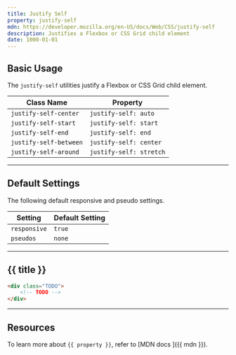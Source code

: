 ```yaml
---
title: Justify Self
property: justify-self
mdn: https://developer.mozilla.org/en-US/docs/Web/CSS/justify-self
description: Justifies a Flexbox or CSS Grid child element
date: 1000-01-01
---
```


## Basic Usage

The `justify-self` utilities justify a Flexbox or CSS Grid child element.

| Class Name             | Property                |
| ---------------------- | ----------------------- |
| `justify-self-center`  | `justify-self: auto`    |
| `justify-self-start`   | `justify-self: start`   |
| `justify-self-end`     | `justify-self: end`     |
| `justify-self-between` | `justify-self: center`  |
| `justify-self-around`  | `justify-self: stretch` |

---

## Default Settings

The following default responsive and pseudo settings.

| Setting      | Default Setting |
| ------------ | --------------- |
| `responsive` | `true`          |
| `pseudos`    | `none`          |

---

## {{ title }}

<div class="bg-silver-200 p-20 h-256 radius-md flex flex-wrap align-content-center">
  <!-- ... -->
</div>

```html
<div class="TODO">
	<!-- TODO -->
</div>
```

---

## Resources

To learn more about `{{ property }}`, refer to [MDN docs <i class="far fa-external-link ml-6"></i>]({{ mdn }}).
